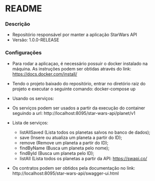 # README #

### Descrição ###

* Repositório responsável por manter a aplicação StarWars API
* Versão: 1.0.0-RELEASE


### Configurações ###

* Para rodar a aplicaçao, é necessário possuir o docker instalado na máquina. As instruções podem ser obtidas através do link: https://docs.docker.com/install/
* Tendo o projeto baixado do repositório, entrar no diretório raiz do projeto e executar o seguinte comando: docker-compose up


* Usando os serviços:

* Os serviços podem ser usados a partir da execução do container seguindo a url: http://localhost:8095/star-wars-api/planet/v1

* Lista de serviços:
	- listAllSaved (Lista todos os planetas salvos no banco de dados);
	- save (Insere ou atualiza um planeta a partir do ID);
	- remove (Remove um planeta a partir do ID);
	- findByName (Busca um planeta pelo nome);
	- findById (Busca um planeta pelo ID);
	- listAll (Lista todos os planetas a partir da API: https://swapi.co/

* Os contratos podem ser obtidos pela documentação no link: http://localhost:8095/star-wars-api/swagger-ui.html
